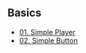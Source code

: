 ## Basics

- [01. Simple Player](01-simple-player/01-simple-player.md)
- [02. Simple Button](02-simple-button/02-simple-button.md)
